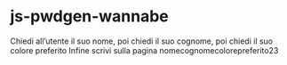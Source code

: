 # js-pwdgen-wannabe


Chiedi all’utente il suo nome,
poi chiedi il suo cognome,
poi chiedi il suo colore preferito
Infine scrivi sulla pagina nomecognomecolorepreferito23